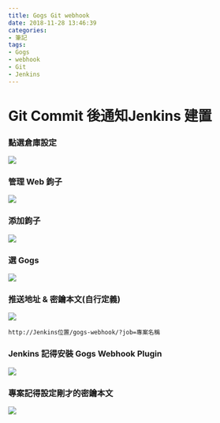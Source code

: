 ```yaml
---
title: Gogs Git webhook
date: 2018-11-28 13:46:39
categories:
- 筆記
tags:
- Gogs
- webhook
- Git
- Jenkins
---
```


# Git Commit 後通知Jenkins 建置


### 點選倉庫設定 
![](https://i.imgur.com/6bT5cqK.png)

### 管理 Web 鉤子
![](https://i.imgur.com/BnxMzq9.png)

### 添加鉤子
![](https://i.imgur.com/HcebZ16.png)

### 選 Gogs
![](https://i.imgur.com/eZUBZL0.png)

### 推送地址 & 密鑰本文(自行定義)
![](https://i.imgur.com/HOVOc4Z.png)

```
http://Jenkins位置/gogs-webhook/?job=專案名稱
```

### Jenkins 記得安裝  Gogs Webhook Plugin 

![](https://i.imgur.com/YFMyGCe.png)

### 專案記得設定剛才的密鑰本文

![](https://i.imgur.com/Y5UFomw.png)

